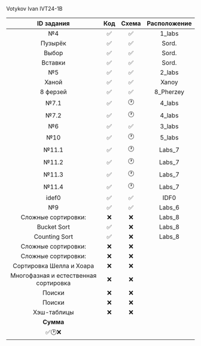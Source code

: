 Votykov Ivan IVT24-1B 

| ID задания | Код | Схема | Расположение |                                                 
| :----: | :----: | :----: | :----: |
| №4 | ✅ | ✅ | 1_labs |
| Пузырёк | ✅ | ✅ | Sord. |
| Выбор | ✅ | ✅ | Sord. |
| Вставки | ✅ | ✅ | Sord. |
| №5 | ✅ | ✅ | 2_labs |
| Ханой | ✅ | ✅ | Xanoy |
| 8 ферзей | ✅ | ✅ | 8_Pherzey |
| №7.1 | ✅ | 🕐 | 4_labs |
| №7.2 | ✅ | 🕐 | 4_labs |
| №6 | ✅ | ✅ | 3_labs |
| №10 | ✅ | 🕐 | 5_labs |
| №11.1 | ✅ | 🕐 | Labs_7 |
| №11.2 | ✅ | 🕐 | Labs_7 |
| №11.3 | ✅ | 🕐 | Labs_7 |
| №11.4 | ✅ | 🕐 | Labs_7 |
| idef0 | ✅ | ✅ | IDF0 |
| №9 | ✅ | ✅ | Labs_6 | 
| Сложные сортировки: | ❌ | ❌ | Labs_8 | 
| Bucket Sort | ✅ | ❌ | Labs_8 |
| Counting Sort | ✅ | ❌ | Labs_8 |
| Сложные сортировки:| ❌ | ❌ |  |
| Сложные сортировки:| ❌ | ❌ |  |
| Сортировка Шелла и Хоара | ❌ | ❌ |  | 
| Многофазная и естественная сортировка | ❌ | ❌ |  | 
| Поиски | ❌ | ❌ |  | 
| Поиски | ❌ | ❌ |  | 
| Хэш-таблицы | ❌ | ❌ |  | 
| **Сумма** |  |  |  |
| ✅🕐❌   |  |  |  |
